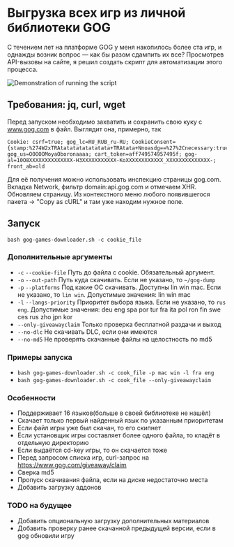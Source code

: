 # Выгрузка всех игр из личной библиотеки GOG

С течением лет на платформе GOG у меня накопилось более ста игр, и однажды возник вопрос — как бы разом сдампить их все?
Просмотрев API-вызовы на сайте, я решил создать скрипт для автоматизации этого процесса.

![Demonstration of running the script](/../../../../dok2d/assets/blob/master/gog-games-downloader-preview.jpg)

## Требования: jq, curl, wget

Перед запуском необходимо захватить и сохранить свою куку с www.gog.com в файл. Выглядит она, примерно, так

```
Cookie: csrf=true; gog_lc=RU_RUB_ru-RU; CookieConsent={stamp:%274W2xTRAtatatatatatatata+TRAtata+Nnoasdg==%27%2Cnecessary:true%2Cpreferences:false%2Cstatistics:false%2Cmarketing:false%2Cmethod:%27explicit%27%2Cver:1%2Cutc:749574957495%2Cregion:%27ru%27}; gog_us=OOOOOMoyaOboronaaaa; cart_token=aff749574957495f; gog-al=10O8XXXXXXXXXXXXXX-H3XXXXXXXXXXX-KoXXXXXXXXXXXX_XXXXXXXXXXXXXX-; front_ab=old
```

Для её получения можно использовать инспекцию страницы gog.com.
Вкладка Network, фильтр domain:api.gog.com и отмечаем XHR. Обновляем страницу.
Из контекстного меню любого появившегося пакета -> "Copy as cURL" и там уже находим нужное поле.

## Запуск

`bash gog-games-downloader.sh -с cookie_file`

### Дополнительные аргументы

- `-c` `--cookie-file` Путь до файла с cookie. Обязательный аргумент.
- `-o` `--out-path` Путь куда скачивать. Если не указано, то `~/gog-dump`
- `-p` `--platforms` Под какие ОС скачивать. Доступны lin win mac. Если не указано, то `lin win`. Допустимые значения: lin win mac
- `-l` `--langs-priority` Приоритет выбора языка. Если не указано, то `rus eng`. Допустимые значения: deu eng spa por tur fra ita pol ron fin swe ces rus zho jpn kor
- `--only-giveawayclaim` Только проверка бесплатной раздачи и выход
- `--no-dlc` Не скачивать DLC, если они имеются
- `--no-md5` Не проверять скачанные файлы на целостность по md5

### Примеры запуска

- `bash gog-games-downloader.sh -c cook_file -p mac win -l fra eng`
- `bash gog-games-downloader.sh -c cook_file --only-giveawayclaim`

### Особенности

- Поддерживает 16 языков(больше в своей библиотеке не нашёл)
- Скачает только первый найденный язык по указанным приоритетам
- Если файл игры уже был скачан, то его скипнет
- Если установщик игры составляет более одного файла, то кладёт в отдельную директорию
- Если выдаётся cd-key игры, то он скачается тоже
- Перед запросом списка игр, curl-запрос на https://www.gog.com/giveaway/claim
- Сверка md5
- Пропуск скачивания файла, если на диске недостаточно места
- Добавить загрузку аддонов

### TODO на будущее
- Добавить опциональную загрузку дополнительных материалов
- Добавить проверку ранее скачанной предыдущей версии, если в gog обновили игру

